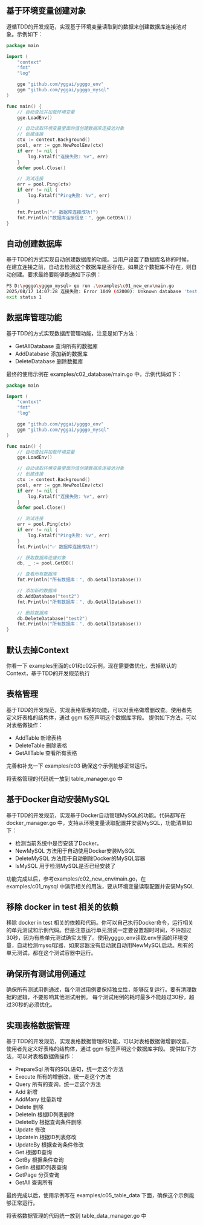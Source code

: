 ## 基于环境变量创建对象
遵循TDD的开发规范，实现基于环境变量读取到的数据来创建数据库连接池对象。示例如下：
```go
package main

import (
	"context"
	"fmt"
	"log"

	gge "github.com/yggai/ygggo_env"
	ggm "github.com/yggai/ygggo_mysql"
)

func main() {
	// 自动查找并加载环境变量
	gge.LoadEnv()

	// 自动读取环境变量里面的值创建数据库连接池对象
	// 创建连接
	ctx := context.Background()
	pool, err := ggm.NewPoolEnv(ctx)
	if err != nil {
		log.Fatalf("连接失败: %v", err)
	}
	defer pool.Close()

	// 测试连接
	err = pool.Ping(ctx)
	if err != nil {
		log.Fatalf("Ping失败: %v", err)
	}

	fmt.Println("✅ 数据库连接成功!")
	fmt.Println("数据库连接信息：", ggm.GetDSN())
}
```

## 自动创建数据库
基于TDD的方式实现自动创建数据库的功能。当用户设置了数据库名称的时候，在建立连接之前，自动去检测这个数据库是否存在。如果这个数据库不存在，则自动创建。要求最终要能够跑通如下示例：
```bash
PS D:\ygggo\ygggo_mysql> go run .\examples\c01_new_env\main.go
2025/08/17 14:07:28 连接失败: Error 1049 (42000): Unknown database 'test'
exit status 1
```

## 数据库管理功能
基于TDD的方式实现数据库管理功能，注意是如下方法：
- GetAllDatabase 查询所有的数据库
- AddDatabase 添加新的数据库
- DeleteDatabase 删除数据库

最终的使用示例在 examples/c02_database/main.go 中，示例代码如下：
```go
package main

import (
	"context"
	"fmt"
	"log"

	gge "github.com/yggai/ygggo_env"
	ggm "github.com/yggai/ygggo_mysql"
)

func main() {
	// 自动查找并加载环境变量
	gge.LoadEnv()

	// 自动读取环境变量里面的值创建数据库连接池对象
	// 创建连接
	ctx := context.Background()
	pool, err := ggm.NewPoolEnv(ctx)
	if err != nil {
		log.Fatalf("连接失败: %v", err)
	}
	defer pool.Close()

	// 测试连接
	err = pool.Ping(ctx)
	if err != nil {
		log.Fatalf("Ping失败: %v", err)
	}
	fmt.Println("✅ 数据库连接成功!")

	// 获取数据库连接对象
	db, _ := pool.GetDB()

	// 查看所有数据库
	fmt.Println("所有数据库：", db.GetAllDatabase())

	// 添加新的数据库
	db.AddDatabase("test2")
	fmt.Println("所有数据库：", db.GetAllDatabase())

	// 删除数据库
	db.DeleteDatabase("test2")
	fmt.Println("所有数据库：", db.GetAllDatabase())
}
```

## 默认去掉Context
你看一下 examples里面的c01和c02示例，现在需要做优化，去掉默认的Context，基于TDD的开发规范执行

## 表格管理
基于TDD的开发规范，实现表格管理的功能，可以对表格做增删改查。使用者先定义好表格的结构体，通过 ggm 标签声明这个数据库字段。
提供如下方法，可以对表格做操作：
- AddTable 新增表格
- DeleteTable 删除表格
- GetAllTable 查看所有表格

完善和补充一下 examples/c03 确保这个示例能够正常运行。

将表格管理的代码统一放到 table_manager.go 中

## 基于Docker自动安装MySQL
基于TDD的开发规范，实现基于Docker自动管理MySQL的功能。代码都写在docker_manager.go 中，支持从环境变量读取配置并安装MySQL，功能清单如下：
- 检测当前系统中是否安装了Docker。
- NewMySQL 方法用于自动使用Docker安装MySQL
- DeleteMySQL 方法用于自动删除Docker的MySQL容器
- IsMySQL 用于检测MySQL是否已经安装了

功能完成以后，参考examples/c02_new_env/main.go，在 examples/c01_mysql 中演示相关的用法，要从环境变量读取配置并安装MySQL

## 移除 docker in test 相关的依赖
移除 docker in test 相关的依赖和代码。你可以自己执行Docker命令，运行相关的单元测试和示例代码。但是注意运行单元测试一定要设置超时时间，不许超过30秒，因为有些单元测试确实太慢了。使用ygggo_env读取.env里面的环境变量，自动检测mysql容器，如果容器没有启动就自动用NewMySQL启动。所有的单元测试，都在这个测试容器中运行。

## 确保所有测试用例通过
确保所有测试用例通过，每个测试用例要保持独立性，能够反复运行。要有清理数据的逻辑，不要影响其他测试用例。
每个测试用例的耗时最多不能超过30秒，超过30秒的必须优化。

## 实现表格数据管理
基于TDD的开发规范，实现表格数据管理的功能，可以对表格数据做增删改查。使用者先定义好表格的结构体，通过 ggm 标签声明这个数据库字段。
提供如下方法，可以对表格数据做操作：
- PrepareSql 所有的SQL语句，统一走这个方法
- Execute 所有的增删改，统一走这个方法
- Query 所有的查询，统一走这个方法
- Add 新增
- AddMany 批量新增
- Delete 删除
- DeleteIn 根据ID列表删除
- DeleteBy 根据查询条件删除
- Update 修改
- UpdateIn 根据ID列表修改
- UpdateBy 根据查询条件修改
- Get 根据ID查询
- GetBy 根据条件查询
- GetIn 根据ID列表查询
- GetPage 分页查询
- GetAll 查询所有

最终完成以后，使用示例写在 examples/c05_table_data 下面，确保这个示例能够正常运行。

将表格数据管理的代码统一放到 table_data_manager.go 中